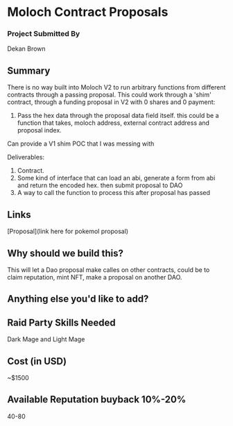 # Moloch Contract Proposals

### Project Submitted By

Dekan Brown

## Summary

There is no way built into Moloch V2 to run arbitrary functions from different contracts through a passing proposal. This could work through a 'shim' contract, through a funding proposal in V2 with 0 shares and 0 payment:

1) Pass the hex data through the proposal data field itself. this could be a function that takes, moloch address, external contract address and proposal index.

Can provide a V1 shim POC that I was messing with

Deliverables:

1. Contract.
2. Some kind of interface that can load an abi, generate a form from abi and return the encoded hex. then submit proposal to DAO
3. A way to call the function to process this after proposal has passed

## Links

[Proposal](link here for pokemol proposal)

## Why should we build this?

This will let a Dao proposal make calles on other contracts, could be to claim reputation, mint NFT, make a proposal on another DAO.

## Anything else you'd like to add?


## Raid Party Skills Needed

Dark Mage and Light Mage

## Cost (in USD)

\~$1500

## Available Reputation buyback 10%-20%

40-80
